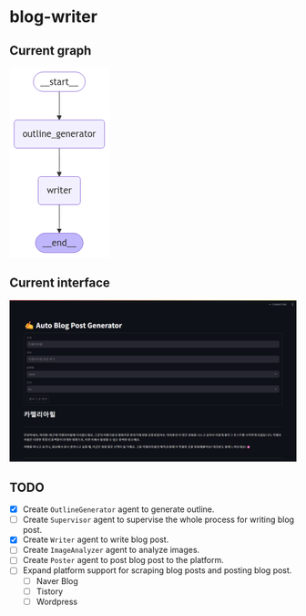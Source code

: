 # blog-writer

## Current graph

![graph](./images/graph.png)

## Current interface

![streamlit](./images/streamlit.png)

## TODO

- [x] Create `OutlineGenerator` agent to generate outline.
- [ ] Create `Supervisor` agent to supervise the whole process for writing blog post.
- [x] Create `Writer` agent to write blog post.
- [ ] Create `ImageAnalyzer` agent to analyze images.
- [ ] Create `Poster` agent to post blog post to the platform.
- [ ] Expand platform support for scraping blog posts and posting blog post.
    - [ ] Naver Blog
    - [ ] Tistory
    - [ ] Wordpress
